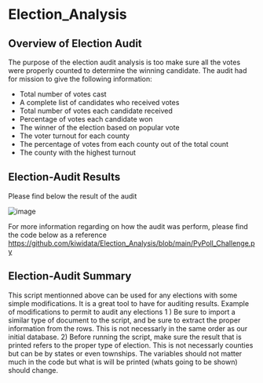 # Election_Analysis

## Overview of Election Audit

The purpose of the election audit analysis is too make sure all the votes were properly counted to determine the winning candidate. The audit had for mission to give the following information:

- Total number of votes cast
- A complete list of candidates who received votes
- Total number of votes each candidate received
- Percentage of votes each candidate won
- The winner of the election based on popular vote
- The voter turnout for each county
- The percentage of votes from each county out of the total count
- The county with the highest turnout

## Election-Audit Results
Please find below the result of the audit

![image](https://user-images.githubusercontent.com/111706055/190929168-7fe93d1a-fed5-4016-b39c-64da38bc1b18.png)

For more information regarding on how the audit was perform, please find the code below as a reference
https://github.com/kiwidata/Election_Analysis/blob/main/PyPoll_Challenge.py

## Election-Audit Summary
This script mentionned above can be used for any elections with some simple modifications. It is a great tool to have for auditing results. 
Example of modifications to permit to audit any elections
1 ) Be sure to import a similar type of document to the script, and be sure to extract the proper information from the rows. This is not necessarly in the same order as our initial database.
2) Before running the script, make sure the result that is printed refers to the proper type of election. This is not necessarly counties but can be by states or even townships. The variables should not matter much in the code but what is will be printed (whats going to be shown) should change. 
